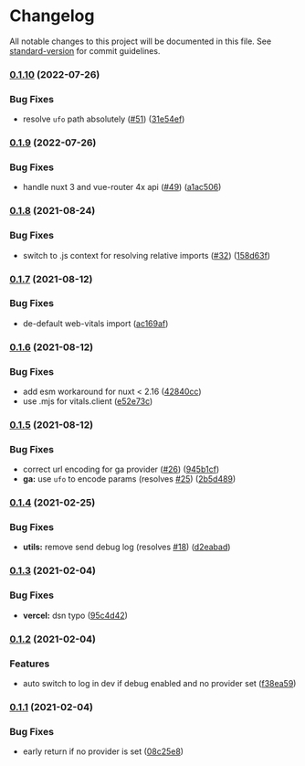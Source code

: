# Changelog

All notable changes to this project will be documented in this file. See [standard-version](https://github.com/conventional-changelog/standard-version) for commit guidelines.

### [0.1.10](https://github.com/nuxt-community/web-vitals-module/compare/v0.1.9...v0.1.10) (2022-07-26)


### Bug Fixes

* resolve `ufo` path absolutely ([#51](https://github.com/nuxt-community/web-vitals-module/issues/51)) ([31e54ef](https://github.com/nuxt-community/web-vitals-module/commit/31e54ef803ed3b76c9559f9f11233f1afa29e6e5))

### [0.1.9](https://github.com/nuxt-community/web-vitals-module/compare/v0.1.8...v0.1.9) (2022-07-26)


### Bug Fixes

* handle nuxt 3 and vue-router 4x api ([#49](https://github.com/nuxt-community/web-vitals-module/issues/49)) ([a1ac506](https://github.com/nuxt-community/web-vitals-module/commit/a1ac506c050c857ef3820845abd567dc76834d86))

### [0.1.8](https://github.com/nuxt-community/web-vitals-module/compare/v0.1.7...v0.1.8) (2021-08-24)


### Bug Fixes

* switch to .js context for resolving relative imports ([#32](https://github.com/nuxt-community/web-vitals-module/issues/32)) ([158d63f](https://github.com/nuxt-community/web-vitals-module/commit/158d63f29f97db14cc0076dcff256d127a2db5ea))

### [0.1.7](https://github.com/nuxt-community/web-vitals-module/compare/v0.1.6...v0.1.7) (2021-08-12)


### Bug Fixes

* de-default web-vitals import ([ac169af](https://github.com/nuxt-community/web-vitals-module/commit/ac169afaa248bf419b7fc30894e1f93c8f4e9910))

### [0.1.6](https://github.com/nuxt-community/web-vitals-module/compare/v0.1.5...v0.1.6) (2021-08-12)


### Bug Fixes

* add esm workaround for nuxt < 2.16 ([42840cc](https://github.com/nuxt-community/web-vitals-module/commit/42840ccddbe9ff449c95ca8a9d8297f8a68b6b71))
* use .mjs for vitals.client ([e52e73c](https://github.com/nuxt-community/web-vitals-module/commit/e52e73c8f23face06439652c5a38d5168b53ab0c))

### [0.1.5](https://github.com/nuxt-community/web-vitals-module/compare/v0.1.4...v0.1.5) (2021-08-12)


### Bug Fixes

* correct url encoding for ga provider ([#26](https://github.com/nuxt-community/web-vitals-module/issues/26)) ([945b1cf](https://github.com/nuxt-community/web-vitals-module/commit/945b1cf33076f666259855958e75fde0d1721b5a))
* **ga:** use `ufo` to encode params (resolves [#25](https://github.com/nuxt-community/web-vitals-module/issues/25)) ([2b5d489](https://github.com/nuxt-community/web-vitals-module/commit/2b5d489b159389813d351099910c84b320510845))

### [0.1.4](https://github.com/nuxt-community/web-vitals-module/compare/v0.1.3...v0.1.4) (2021-02-25)


### Bug Fixes

* **utils:** remove send debug log (resolves [#18](https://github.com/nuxt-community/web-vitals-module/issues/18)) ([d2eabad](https://github.com/nuxt-community/web-vitals-module/commit/d2eabadb33690e1f4472ae37c4351a7747d66b69))

### [0.1.3](https://github.com/nuxt-community/web-vitals-module/compare/v0.1.2...v0.1.3) (2021-02-04)


### Bug Fixes

* **vercel:** dsn typo ([95c4d42](https://github.com/nuxt-community/web-vitals-module/commit/95c4d42082f7d31e17a7bf0edb4a88789fd611c7))

### [0.1.2](https://github.com/nuxt-community/web-vitals-module/compare/v0.1.1...v0.1.2) (2021-02-04)


### Features

* auto switch to log in dev if debug enabled and no provider set ([f38ea59](https://github.com/nuxt-community/web-vitals-module/commit/f38ea596a70223d1859383fac175dca11288e31a))

### [0.1.1](https://github.com/nuxt-community/web-vitals-module/compare/v0.1.0...v0.1.1) (2021-02-04)


### Bug Fixes

* early return if no provider is set ([08c25e8](https://github.com/nuxt-community/web-vitals-module/commit/08c25e809239564df9213986cb709256f445739c))
